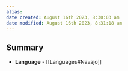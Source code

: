 ```yaml
---
alias: 
date created: August 16th 2023, 8:30:03 am
date modified: August 16th 2023, 8:31:18 am
---
```

## Summary
- **Language** - [[Languages#Navajo]]

## 

